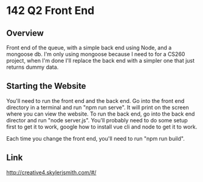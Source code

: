 # 142 Q2 Front End

## Overview
Front end of the queue, with a simple back end using Node, and a mongoose db. I'm only using mongoose because I need to for a CS260 project, when I'm done I'll replace the back end with a simpler one that just returns dummy data.

## Starting the Website
You'll need to run the front end and the back end. Go into the front end directory in a terminal and run "npm run serve". It will print on the screen where you can view the website. To run the back end, go into the back end director and run "node server.js". You'll probably need to do some setup first to get it to work, google how to install vue cli and node to get it to work.

Each time you change the front end, you'll need to run "npm run build".
 
## Link
http://creative4.skylerjsmith.com/#/
